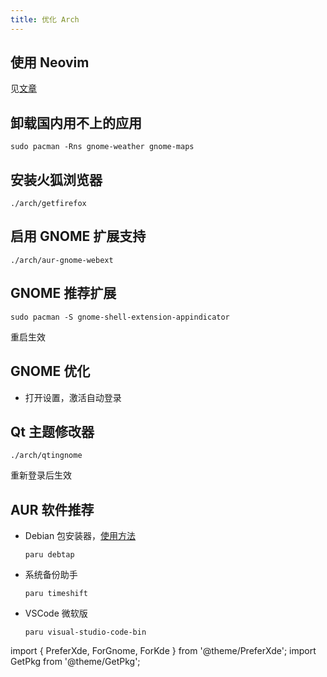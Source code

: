 ```yaml
---
title: 优化 Arch
---
```


## 使用 Neovim

见<a href="/docs/devenv/neovim" target="_blank">文章</a>

## 卸载国内用不上的应用

    sudo pacman -Rns gnome-weather gnome-maps

## 安装火狐浏览器

    ./arch/getfirefox

 <PreferXde gnome kde hideSelector>
<ForGnome>

## 启用 GNOME 扩展支持

    ./arch/aur-gnome-webext

## GNOME 推荐扩展

```shell
sudo pacman -S gnome-shell-extension-appindicator
```

重启生效

## GNOME 优化

- 打开设置，激活自动登录

</ForGnome>
</PreferXde>

## Qt 主题修改器

    ./arch/qtingnome

重新登录后生效

## AUR 软件推荐

- Debian 包安装器，[使用方法](https://www.jianshu.com/p/900dc8a0ecff)

      paru debtap

- 系统备份助手

      paru timeshift

- VSCode 微软版

      paru visual-studio-code-bin

import {
PreferXde,
ForGnome,
ForKde
} from '@theme/PreferXde';
import GetPkg from '@theme/GetPkg';
